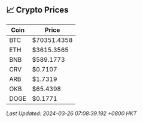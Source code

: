 ## 📈 Crypto Prices

| Coin | Price |
| ---- | ----- |
| BTC | $70351.4358 |
| ETH | $3615.3565 |
| BNB | $589.1773 |
| CRV | $0.7107 |
| ARB | $1.7319 |
| OKB | $65.4398 |
| DOGE | $0.1771 |

_Last Updated: 2024-03-26 07:08:39.192 +0800 HKT_